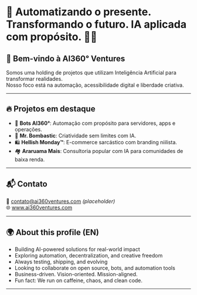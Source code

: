 # 🚀 Automatizando o presente. Transformando o futuro. IA aplicada com propósito. 🧠✨

## 👋 Bem-vindo à **AI360° Ventures**

Somos uma holding de projetos que utilizam Inteligência Artificial para transformar realidades.  
Nosso foco está na automação, acessibilidade digital e liberdade criativa.

---

## 🔥 Projetos em destaque

- 🤖 **Bots AI360°**: Automação com propósito para servidores, apps e operações.  
- 🎨 **Mr. Bombastic**: Criatividade sem limites com IA.  
- 🛍️ **Hellish Monday™**: E-commerce sarcástico com branding niilista.  
- 🏘️ **Araruama Mais**: Consultoria popular com IA para comunidades de baixa renda.

---

## 📬 Contato

📧 contato@ai360ventures.com *(placeholder)*  
🌐 www.ai360ventures.com

---

## 🌍 About this profile (EN)

- Building AI-powered solutions for real-world impact  
- Exploring automation, decentralization, and creative freedom  
- Always testing, shipping, and evolving  
- Looking to collaborate on open source, bots, and automation tools  
- Business-driven. Vision-oriented. Mission-aligned.  
- Fun fact: We run on caffeine, chaos, and clean code.

---

